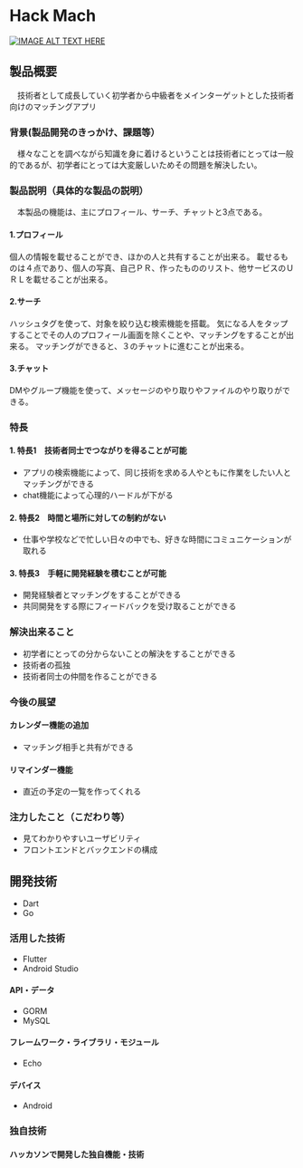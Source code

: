 # Hack Mach

[![IMAGE ALT TEXT HERE](https://jphacks.com/wp-content/uploads/2024/07/JPHACKS2024_ogp.jpg)](https://www.youtube.com/watch?v=DZXUkEj-CSI)

## 製品概要
　技術者として成長していく初学者から中級者をメインターゲットとした技術者向けのマッチングアプリ

### 背景(製品開発のきっかけ、課題等）　
　様々なことを調べながら知識を身に着けるということは技術者にとっては一般的であるが、初学者にとっては大変厳しいためその問題を解決したい。
### 製品説明（具体的な製品の説明）　
　本製品の機能は、主にプロフィール、サーチ、チャットと3点である。
#### 1.プロフィール
個人の情報を載せることができ、ほかの人と共有することが出来る。
載せるものは４点であり、個人の写真、自己ＰＲ、作ったもののリスト、他サービスのＵＲＬを載せることが出来る。

#### 2.サーチ
ハッシュタグを使って、対象を絞り込む検索機能を搭載。
気になる人をタップすることでその人のプロフィール画面を除くことや、マッチングをすることが出来る。
マッチングができると、３のチャットに進むことが出来る。

#### 3.チャット
DMやグループ機能を使って、メッセージのやり取りやファイルのやり取りができる。
 
### 特長
#### 1. 特長1　技術者同士でつながりを得ることが可能
* アプリの検索機能によって、同じ技術を求める人やともに作業をしたい人とマッチングができる
* chat機能によって心理的ハードルが下がる
#### 2. 特長2　時間と場所に対しての制約がない
* 仕事や学校などで忙しい日々の中でも、好きな時間にコミュニケーションが取れる
#### 3. 特長3　手軽に開発経験を積むことが可能
* 開発経験者とマッチングをすることができる
* 共同開発をする際にフィードバックを受け取ることができる

### 解決出来ること 
* 初学者にとっての分からないことの解決をすることができる
* 技術者の孤独
* 技術者同士の仲間を作ることができる
### 今後の展望
#### カレンダー機能の追加
* マッチング相手と共有ができる
#### リマインダー機能
* 直近の予定の一覧を作ってくれる
### 注力したこと（こだわり等）
* 見てわかりやすいユーザビリティ
* フロントエンドとバックエンドの構成

## 開発技術
* Dart
* Go 
### 活用した技術
* Flutter
* Android Studio
#### API・データ
* GORM 
* MySQL 

#### フレームワーク・ライブラリ・モジュール
* Echo 


#### デバイス
* Android


### 独自技術
#### ハッカソンで開発した独自機能・技術
